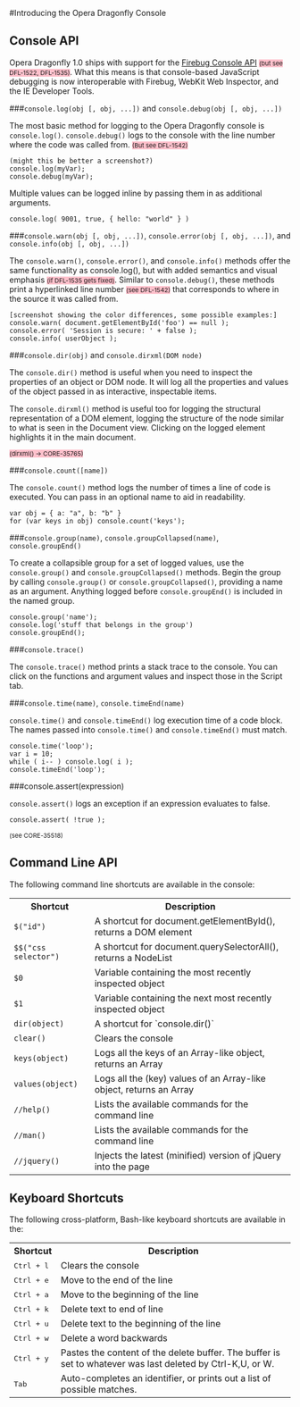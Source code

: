 <style>
	ins { 
		font-size: 11px;
		text-decoration: none;
	}
    .comment { background-color: yellow; }
    .bug { background-color: pink; }
</style>

#Introducing the Opera Dragonfly Console

## Console API

Opera Dragonfly 1.0 ships with support for the [Firebug Console API](http://getfirebug.com/wiki/index.php/Console_API) <ins class="bug">(but see DFL-1522, DFL-1535)</ins>. What this means is that console-based JavaScript debugging is now interoperable with Firebug, WebKit Web Inspector, and the IE Developer Tools.

###`console.log(obj [, obj, ...])` and `console.debug(obj [, obj, ...])`

The most basic method for logging to the Opera Dragonfly console is `console.log()`. `console.debug()` logs to the console with the line number where the code was called from. <ins class="bug">(But see DFL-1542)</ins>

    (might this be better a screenshot?)
    console.log(myVar);
    console.debug(myVar);

Multiple values can be logged inline by passing them in as additional arguments.

    console.log( 9001, true, { hello: "world" } )

###`console.warn(obj [, obj, ...])`, `console.error(obj [, obj, ...])`, and `console.info(obj [, obj, ...])`

The `console.warn()`, `console.error()`, and `console.info()` methods offer the same functionality as console.log(), but with added semantics and visual emphasis <ins class="bug">(if DFL-1535 gets fixed)</ins>. Similar to `console.debug()`, these methods print a hyperlinked line number <ins class="bug">(see DFL-1542)</ins> that corresponds to where in the source it was called from.

    [screenshot showing the color differences, some possible examples:]
    console.warn( document.getElementById('foo') == null );
    console.error( 'Session is secure: ' + false );
    console.info( userObject );

###`console.dir(obj)` and `console.dirxml(DOM node)`

The `console.dir()` method is useful when you need to inspect the properties of an object or DOM node. It will log all the properties and values of the object passed in as interactive, inspectable items.

The `console.dirxml()` method is useful too for logging the structural representation of a DOM element, logging the structure of the node similar to what is seen in the Document view. Clicking on the logged element highlights it in the main document.

<ins class="bug">(dirxml() -> CORE-35765)</ins>

###`console.count([name])`

The `console.count()` method logs the number of times a line of code is executed. You can pass in an optional name to aid in readability.

    var obj = { a: "a", b: "b" }
    for (var keys in obj) console.count('keys');

###`console.group(name)`, `console.groupCollapsed(name)`, `console.groupEnd()`

To create a collapsible group for a set of logged values, use the `console.group()` and `console.groupCollapsed()` methods. Begin the group by calling `console.group()` or `console.groupCollapsed()`, providing a name as an argument. Anything logged before `console.groupEnd()` is included in the named group.

    console.group('name');
    console.log('stuff that belongs in the group')
    console.groupEnd();

###`console.trace()`

The `console.trace()` method prints a stack trace to the console. You can click on the functions and argument values and inspect those in the Script tab.

###`console.time(name)`, `console.timeEnd(name)`

`console.time()` and `console.timeEnd()` log execution time of a code block. The names passed into `console.time()` and `console.timeEnd()` must match.

    console.time('loop');
    var i = 10;
    while ( i-- ) console.log( i );
    console.timeEnd('loop');

###console.assert(expression)

`console.assert()` logs an exception if an expression evaluates to false.

    console.assert( !true );

<ins>(see CORE-35518)</ins>

## Command Line API

The following command line shortcuts are available in the console:

<table>
  <tr>
    <th>Shortcut</th>
    <th>Description</th>
  </tr>
  <tr>
    <td><code>$("id")</code></td>
    <td>A shortcut for document.getElementById(), returns a DOM element</td>
  </tr>
  <tr>
    <td><code>$$("css selector")</code></td>
    <td>A shortcut for document.querySelectorAll(), returns a NodeList</td>
  </tr>
  <tr>
    <td><code>$0</code></td>
    <td>Variable containing the most recently inspected object</td>
  </tr>
  <tr>
    <td><code>$1</code></td>
    <td>Variable containing the next most recently inspected object</td>
  </tr>
  <tr>
    <td><code>dir(object)</code></td>
    <td>A shortcut for `console.dir()`</td>
  </tr>
  <tr>
    <td><code>clear()</code></td>
    <td>Clears the console</td>
  </tr>
  <tr>
    <td><code>keys(object)</code></td>
    <td>Logs all the keys of an Array-like object, returns an Array</td>
  </tr>
  <tr>
    <td><code>values(object)</code></td>
    <td>Logs all the (key) values of an Array-like object, returns an Array</td>
  </tr>
  <tr>
    <td><code>//help()</code></td>
    <td>Lists the available commands for the command line</td>
  </tr>
  <tr>
    <td><code>//man()</code></td>
    <td>Lists the available commands for the command line</td>
  </tr>
  <tr>
    <td><code>//jquery()</code></td>
    <td>Injects the latest (minified) version of jQuery into the page</td>
  </tr>
</table>

## Keyboard Shortcuts

The following cross-platform, Bash-like keyboard shortcuts are available in the:

<table>
  <tr>
    <th>Shortcut</th>
    <th>Description</th>
  </tr>
  <tr>
    <td><kbd>Ctrl + l</kbd></td>
    <td>Clears the console</td>
  </tr>
  <tr>
    <td><kbd>Ctrl + e</kbd></td>
    <td>Move to the end of the line</td>
  </tr>
  <tr>
    <td><kbd>Ctrl + a</kbd></td>
    <td>Move to the beginning of the line</td>
  </tr>
  <tr>
    <td><kbd>Ctrl + k</kbd></td>
    <td>Delete text to end of line</td>
  </tr>
  <tr>
    <td><kbd>Ctrl + u</kbd></td>
    <td>Delete text to the beginning of the line</td>
  </tr>
  <tr>
    <td><kbd>Ctrl + w</kbd></td>
    <td>Delete a word backwards</td>
  </tr>
  <tr>
    <td><kbd>Ctrl + y</kbd></td>
    <td>Pastes the content of the delete buffer. The buffer is set to whatever was last deleted by Ctrl-K,U, or W.</td>
  </tr>
  <tr>
    <td><kbd>Tab</kbd></td>
    <td>Auto-completes an identifier, or prints out a list of possible matches.</td>
  </tr>
</table>